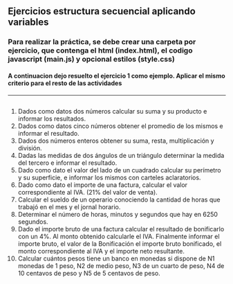 ## Ejercicios estructura secuencial aplicando variables
### Para realizar la práctica, se debe crear una carpeta por ejercicio, que contenga el html (index.html), el codigo javascript (main.js) y opcional estilos (style.css)
#### A continuacion dejo resuelto el ejercicio 1 como ejemplo. Aplicar el mismo criterio para el resto de las actividades
-----------------------------

```html

```


1. Dados como datos dos números calcular su suma y su producto e informar los resultados.
2. Dados como datos cinco números obtener el promedio de los mismos e informar el  resultado.
3. Dados dos números enteros obtener su suma, resta, multiplicación y división.
4. Dadas las medidas de dos ángulos de un triángulo determinar la medida del tercero e informar el resultado.
5. Dado como dato el valor del lado de un cuadrado calcular su perímetro y su superficie, e informar los mismos con carteles aclaratorios.
6. Dado como dato el importe de una factura, calcular el valor correspondiente al IVA. (21% del valor de venta).
7. Calcular el sueldo de un operario conociendo la cantidad de horas que trabajó en el mes y el jornal horario.
8. Determinar el número de horas, minutos y segundos que hay en 6250 segundos.
9. Dado el importe bruto de una factura calcular el resultado de bonificarlo con un 4%. Al monto obtenido calcularle el IVA. Finalmente informar el importe bruto, el valor de la Bonificación  el importe bruto bonificado, el monto correspondiente al IVA y el importe neto resultante. 
10. Calcular cuántos pesos tiene un banco en monedas si dispone de N1 monedas de 1 peso, N2 de medio peso, N3 de un cuarto de peso, N4 de 10 centavos de peso y N5 de 5 centavos de peso.

